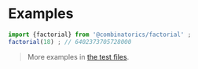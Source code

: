 # Examples

```js
import {factorial} from '@combinatorics/factorial' ;
factorial(18) ; // 6402373705728000
```

> More examples in [the test files](https://github.com/computational-combinatorics/factorial/tree/main/test/src).

